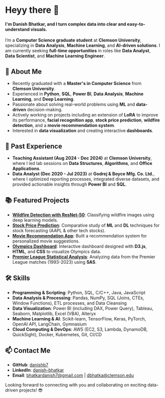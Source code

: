 # Heyy there 👋 
#### I'm Danish Bhatkar, and I turn **complex data** into **clear and easy-to-understand visuals**.

I’m a **Computer Science graduate student** at **Clemson University**, specializing in **Data Analysis**, **Machine Learning**, and **AI-driven solutions**. I am currently seeking **full-time opportunities** in roles like **Data Analyst**, **Data Scientist**, and **Machine Learning Engineer**.

## 🚀 About Me
- Recently graduated with a **Master's in Computer Science** from **Clemson University**.
- Experienced in **Python**, **SQL**, **Power BI**, **Data Analysis**, **Machine Learning**, and **Deep Learning**.
- Passionate about solving real-world problems using **ML** and **data-driven** decision-making.
- Actively working on projects including an extension of **LoRA** to improve its performance, **facial recognition app**, **stock price prediction**, **wildfire detection**, and a **movie recommendation system**.
- Interested in **data visualization** and creating interactive **dashboards**.

## 💼 Past Experience
- **Teaching Assistant (Aug 2024 - Dec 2024)** at **Clemson University**, where I led lab sessions on **Data Structures**, **Algorithms**, and **Office Applications**.
- **Data Analyst (Dec 2020 - Jul 2023)** at **Godrej & Boyce Mfg. Co. Ltd.**, where I optimized reporting processes, integrated diverse datasets, and provided actionable insights through **Power BI** and **SQL**.

## 📚 Featured Projects
- **[Wildfire Detection with ResNet-50](https://github.com/danishb7/Wildfire-Detection-with-ResNet-50)**: Classifying wildfire images using deep learning models.
- **[Stock Price Prediction](https://github.com/danishb7/stock-price-prediction)**: Comparative study of **ML** and **DL** techniques for stock forecasting (AAPL & other tech stocks).
- **[Movie Recommendation App](https://github.com/danishb7/popcorn-picks)**: Built a recommendation system for personalized movie suggestions.
- **[Olympics Dashboard](https://github.com/danishb7/Data-Visualization-gr-01)**: Interactive dashboard designed with **D3.js**, **HTML**, and **CSS** to visualize Olympics data.
- **[Premier League Statistical Analysis](https://github.com/danishb7/Premier-League-1993-2023)**: Analyzing data from the Premier League matches (1993-2023) using **SAS**.

## 🛠️ Skills
- **Programming & Scripting**: Python, SQL, C/C++, Java, JavaScript
- **Data Analysis & Processing**: Pandas, NumPy, SQL (Joins, CTEs, Window Functions), ETL processes, and Data Cleansing
- **Data Visualization**: Power BI (including DAX, Power Query), Tableau, Seaborn, Matplotlib, Excel (VBA), Alteryx
- **Machine Learning & AI**: Scikit-learn, TensorFlow, Keras, PyTorch, OpenAI API, LangChain, Gymnasium
- **Cloud Computing & DevOps**: AWS (EC2, S3, Lambda, DynamoDB, QuickSight), Docker, Kubernetes, Git, CI/CD

## 📫 Contact Me
- **GitHub**: [danishb7](https://github.com/danishb7)
- **LinkedIn**: [danish-bhatkar](https://www.linkedin.com/in/danish-bhatkar)
- **Email**: bhatkardanish7@gmail.com | dbhatka@clemson.edu

Looking forward to connecting with you and collaborating on exciting data-driven projects! 😎
